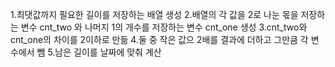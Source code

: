 1.최댓값까지 필요한 길이를 저장하는 배열 생성
2.배열의 각 값을 2로 나눈 몫을 저장하는 변수 cnt_two 와 나머지 1의 개수를 저장하는 변수 cnt_one 생성
3.cnt_two와 cnt_one의 차이를 2이하로 만듦
4.둘 중 작은 값으 2배를 결과에 더하고 그만큼 각 변수에서 뺌
5.남은 길이를 날짜에 맞춰 계산
